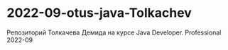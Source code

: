 # 2022-09-otus-java-Tolkachev
Репозиторий Толкачева Демида на курсе Java Developer. Professional 2022-09
